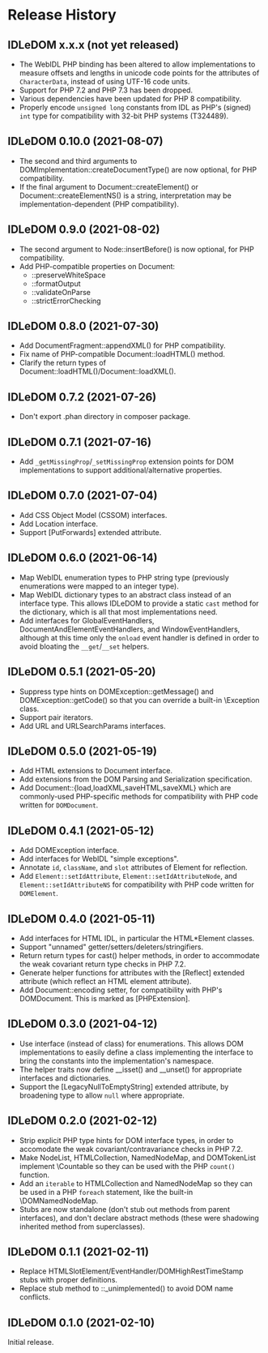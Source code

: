 # Release History

## IDLeDOM x.x.x (not yet released)
* The WebIDL PHP binding has been altered to allow implementations to measure
  offsets and lengths in unicode code points for the attributes of
  `CharacterData`, instead of using UTF-16 code units.
* Support for PHP 7.2 and PHP 7.3 has been dropped.
* Various dependencies have been updated for PHP 8 compatibility.
* Properly encode `unsigned long` constants from IDL as PHP's (signed)
  `int` type for compatibility with 32-bit PHP systems (T324489).

## IDLeDOM 0.10.0 (2021-08-07)
* The second and third arguments to DOMImplementation::createDocumentType()
  are now optional, for PHP compatibility.
* If the final argument to Document::createElement() or
  Document::createElementNS() is a string, interpretation may be
  implementation-dependent (PHP compatibility).

## IDLeDOM 0.9.0 (2021-08-02)
* The second argument to Node::insertBefore() is now optional, for
  PHP compatibility.
* Add PHP-compatible properties on Document:
  * ::preserveWhiteSpace
  * ::formatOutput
  * ::validateOnParse
  * ::strictErrorChecking

## IDLeDOM 0.8.0 (2021-07-30)
* Add DocumentFragment::appendXML() for PHP compatibility.
* Fix name of PHP-compatible Document::loadHTML() method.
* Clarify the return types of Document::loadHTML()/Document::loadXML().

## IDLeDOM 0.7.2 (2021-07-26)
* Don't export .phan directory in composer package.

## IDLeDOM 0.7.1 (2021-07-16)
* Add `_getMissingProp`/`_setMissingProp` extension points for
  DOM implementations to support additional/alternative properties.

## IDLeDOM 0.7.0 (2021-07-04)
* Add CSS Object Model (CSSOM) interfaces.
* Add Location interface.
* Support [PutForwards] extended attribute.

## IDLeDOM 0.6.0 (2021-06-14)
* Map WebIDL enumeration types to PHP string type (previously enumerations
  were mapped to an integer type).
* Map WebIDL dictionary types to an abstract class instead of an interface
  type.  This allows IDLeDOM to provide a static `cast` method for the
  dictionary, which is all that most implementations need.
* Add interfaces for GlobalEventHandlers,
  DocumentAndElementEventHandlers, and WindowEventHandlers, although at
  this time only the `onload` event handler is defined in order to
  avoid bloating the `__get`/`__set` helpers.

## IDLeDOM 0.5.1 (2021-05-20)
* Suppress type hints on DOMException::getMessage() and
  DOMException::getCode() so that you can override a built-in
  \Exception class.
* Support pair iterators.
* Add URL and URLSearchParams interfaces.

## IDLeDOM 0.5.0 (2021-05-19)
* Add HTML extensions to Document interface.
* Add extensions from the DOM Parsing and Serialization specification.
* Add Document::{load,loadXML,saveHTML,saveXML} which are commonly-used
  PHP-specific methods for compatibility with PHP code written for
  `DOMDocument`.

## IDLeDOM 0.4.1 (2021-05-12)
* Add DOMException interface.
* Add interfaces for WebIDL "simple exceptions".
* Annotate `id`, `className`, and `slot` attributes of Element for reflection.
* Add `Element::setIdAttribute`, `Element::setIdAttributeNode`, and
  `Element::setIdAttributeNS` for compatibility with PHP code written for
  `DOMElement`.

## IDLeDOM 0.4.0 (2021-05-11)
* Add interfaces for HTML IDL, in particular the HTML*Element classes.
* Support "unnamed" getter/setters/deleters/stringifiers.
* Return return types for cast() helper methods, in order to accommodate
  the weak covariant return type checks in PHP 7.2.
* Generate helper functions for attributes with the [Reflect] extended
  attribute (which reflect an HTML element attribute).
* Add Document::encoding setter, for compatibility with PHP's
  DOMDocument.  This is marked as [PHPExtension].

## IDLeDOM 0.3.0 (2021-04-12)
* Use interface (instead of class) for enumerations.  This allows
  DOM implementations to easily define a class implementing the interface
  to bring the constants into the implementation's namespace.
* The helper traits now define __isset() and __unset() for appropriate
  interfaces and dictionaries.
* Support the [LegacyNullToEmptyString] extended attribute, by broadening
  type to allow `null` where appropriate.

## IDLeDOM 0.2.0 (2021-02-12)
* Strip explicit PHP type hints for DOM interface types, in order to
  accomodate the weak covariant/contravariance checks in PHP 7.2.
* Make NodeList, HTMLCollection, NamedNodeMap, and DOMTokenList
  implement \Countable so they can be used with the PHP `count()` function.
* Add an `iterable` to HTMLCollection and NamedNodeMap so they can be
  used in a PHP `foreach` statement, like the built-in \DOMNamedNodeMap.
* Stubs are now standalone (don't stub out methods from parent interfaces),
  and don't declare abstract methods (these were shadowing inherited method
  from superclasses).

## IDLeDOM 0.1.1 (2021-02-11)
* Replace HTMLSlotElement/EventHandler/DOMHighRestTimeStamp stubs with
  proper definitions.
* Replace stub method to ::_unimplemented() to avoid DOM name conflicts.

## IDLeDOM 0.1.0 (2021-02-10)
Initial release.
